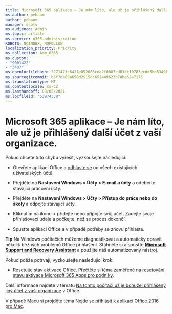 ```yaml
---
title: Microsoft 365 aplikace – Je nám líto, ale už je přihlášený další účet z vaší organizace.
ms.author: pebaum
author: pebaum
manager: scotv
ms.audience: Admin
ms.topic: article
ms.service: o365-administration
ROBOTS: NOINDEX, NOFOLLOW
localization_priority: Priority
ms.collection: Adm_O365
ms.custom:
- "9001422"
- "3407"
ms.openlocfilehash: 3271471c6421e892066cea2f0007cd81dc10783ecdd5bd8349bbe298a31990ab
ms.sourcegitcommit: b5f7da89a650d2915dc652449623c78be6247175
ms.translationtype: MT
ms.contentlocale: cs-CZ
ms.lasthandoff: 08/05/2021
ms.locfileid: "53974338"
---
```

# <a name="microsoft-365-apps-message---sorry-another-account-from-your-organization-is-already-signed-in"></a>Microsoft 365 aplikace – Je nám líto, ale už je přihlášený další účet z vaší organizace.

Pokud chcete tuto chybu vyřešit, vyzkoušejte následující:

- Otevřete aplikaci Office a [odhlaste se](https://support.office.com/article/sign-out-of-office-5a20dc11-47e9-4b6f-945d-478cb6d92071) od všech existujících uživatelských účtů.

- Přejděte na **Nastavení Windows > Účty > E-mail a účty** a odeberte stávající pracovní účty.

- Přejděte na **Nastavení Windows > Účty > Přístup do práce nebo do školy** a odpojte stávající účty. 

- Kliknutím na ikonu **+** přidejte nebo připojte svůj účet. Zadejte svoje přihlašovací údaje a počkejte, než se proces dokončí.

- Spusťte aplikaci Office a v případě potřeby se znovu přihlaste. 

**Tip** Na Windows počítačích můžeme diagnostikovat a automaticky opravit několik běžných problémů Office přihlášení. Stáhněte si a spusťte **[Microsoft Support and Recovery Assistant](https://aka.ms/SaRA-OfficeSignInScenario)** a použijte náš automatizovaný nástroj.

Pokud potíže potrvají, vyzkoušejte následující krok: 

- Resetujte stav aktivace Office. Přečtěte si téma zaměřené na [resetování stavu aktivace Microsoft 365 Apps pro podniky](https://docs.microsoft.com/office365/troubleshoot/activation/reset-office-365-proplus-activation-state).

Další informace najdete v tématu [Na tomto počítači už je bohužel přihlášený jiný účet z vaší organizace](https://docs.microsoft.com/office/troubleshoot/error-messages/another-account-already-signed-in) v Office.

V případě Macu si projděte téma [Nejde se přihlásit k aplikaci Office 2016 pro Mac](https://docs.microsoft.com/office365/troubleshoot/authentication/sign-in-to-office-2016-for-mac-fail).
